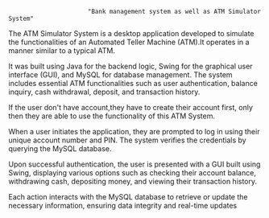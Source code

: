                           "Bank management system as well as ATM Simulator System"

The ATM Simulator System is a desktop application developed to simulate the functionalities of an Automated Teller Machine (ATM).It operates in a manner similar to a typical ATM. 

It was built using Java for the backend logic, Swing for the graphical user interface (GUI), and MySQL for database management. The system includes essential ATM functionalities such as user authentication, balance inquiry, cash withdrawal, deposit, and transaction history.

If the user don't have account,they have to create their account first, only then they are able to use the functionality of this ATM System.

When a user initiates the application, they are prompted to log in using their unique account number and PIN. The system verifies the credentials by querying the MySQL database.

Upon successful authentication, the user is presented with a GUI built using Swing, displaying various options such as checking their account balance, withdrawing cash, depositing money, and viewing their transaction history. 

Each action interacts with the MySQL database to retrieve or update the necessary information, ensuring data integrity and real-time updates


